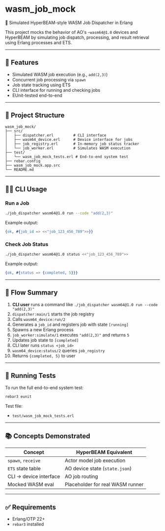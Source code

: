 # wasm_job_mock

🧪 Simulated HyperBEAM-style WASM Job Dispatcher in Erlang

This project mocks the behavior of AO's `~wasm64@1.0` devices and HyperBEAM by simulating job dispatch, processing, and result retrieval using Erlang processes and ETS.

---

## 🚀 Features

- Simulated WASM job execution (e.g., `add(2,3)`)
- Concurrent job processing via `spawn`
- Job state tracking using ETS
- CLI interface for running and checking jobs
- EUnit-tested end-to-end

---

## 🧱 Project Structure

```
wasm_job_mock/
├── src/
│   ├── dispatcher.erl         # CLI interface
│   ├── wasm64_device.erl      # Device interface for jobs
│   ├── job_registry.erl       # In-memory job status tracker
│   └── job_worker.erl         # Simulates WASM execution
├── test/
│   └── wasm_job_mock_tests.erl # End-to-end system test
├── rebar.config
├── wasm_job_mock.app.src
└── README.md
```

---

## 🧑‍💻 CLI Usage

### Run a Job
```bash
./job_dispatcher wasm64@1.0 run --code "add(2,3)"
```

Example output:
```erlang
{ok, #{job_id => <<"job_123_456_789">>}}
```

### Check Job Status
```bash
./job_dispatcher wasm64@1.0 status <<"job_123_456_789">>
```

Example output:
```erlang
{ok, #{status => {completed, 5}}}
```

---

## 🔁 Flow Summary

1. **CLI user** runs a command like `./job_dispatcher wasm64@1.0 run --code "add(2,3)"`
2. `dispatcher:main/1` starts the job registry
3. Calls `wasm64_device:run/2`
4. Generates a `job_id` and registers job with state `[running]`
5. Spawns a new Erlang process
6. `job_worker:simulate/1` executes `"add(2,3)"` and returns `5`
7. Updates job state to `[completed]`
8. CLI later runs `status <job_id>`
9. `wasm64_device:status/2` queries `job_registry`
10. Returns `{completed, 5}` to user

---

## 🧪 Running Tests

To run the full end-to-end system test:
```bash
rebar3 eunit
```

Test file:
- `test/wasm_job_mock_tests.erl`

---

## 📚 Concepts Demonstrated

| Concept                 | HyperBEAM Equivalent               |
|-------------------------|------------------------------------|
| `spawn`, `receive`      | Actor model job execution          |
| `ETS` state table       | AO device state (`state.json`)     |
| CLI → device interface  | AO job routing                     |
| Mocked WASM eval        | Placeholder for real WASM runner   |

---

## ✅ Requirements

- Erlang/OTP 22+
- `rebar3` installed